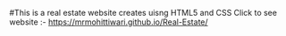 #This is a real estate website
creates uisng HTML5 and CSS
Click to see website :-
https://mrmohittiwari.github.io/Real-Estate/